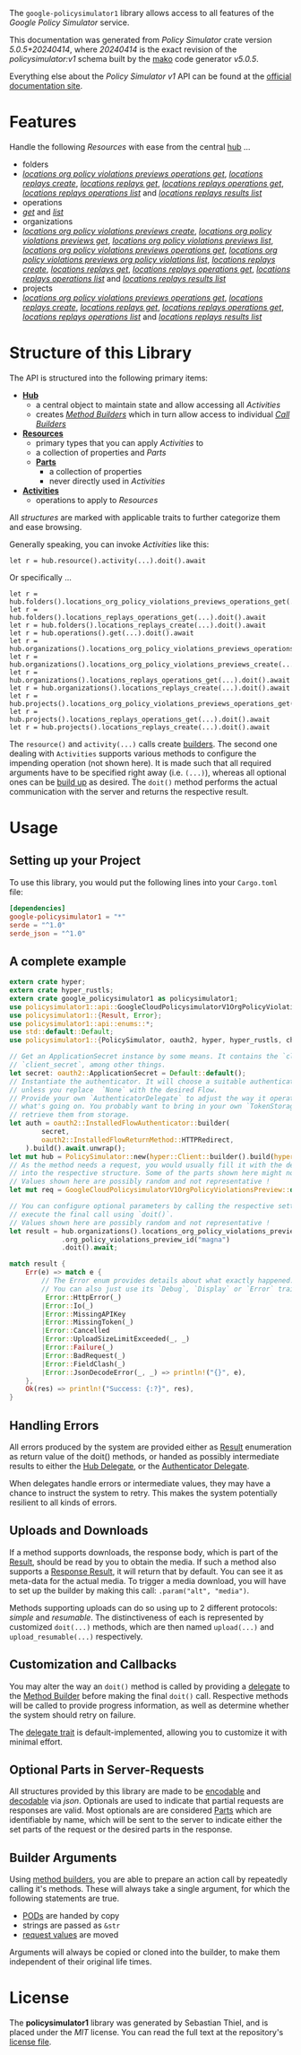 <!---
DO NOT EDIT !
This file was generated automatically from 'src/generator/templates/api/README.md.mako'
DO NOT EDIT !
-->
The `google-policysimulator1` library allows access to all features of the *Google Policy Simulator* service.

This documentation was generated from *Policy Simulator* crate version *5.0.5+20240414*, where *20240414* is the exact revision of the *policysimulator:v1* schema built by the [mako](http://www.makotemplates.org/) code generator *v5.0.5*.

Everything else about the *Policy Simulator* *v1* API can be found at the
[official documentation site](https://cloud.google.com/iam/docs/simulating-access).
# Features

Handle the following *Resources* with ease from the central [hub](https://docs.rs/google-policysimulator1/5.0.5+20240414/google_policysimulator1/PolicySimulator) ...

* folders
 * [*locations org policy violations previews operations get*](https://docs.rs/google-policysimulator1/5.0.5+20240414/google_policysimulator1/api::FolderLocationOrgPolicyViolationsPreviewOperationGetCall), [*locations replays create*](https://docs.rs/google-policysimulator1/5.0.5+20240414/google_policysimulator1/api::FolderLocationReplayCreateCall), [*locations replays get*](https://docs.rs/google-policysimulator1/5.0.5+20240414/google_policysimulator1/api::FolderLocationReplayGetCall), [*locations replays operations get*](https://docs.rs/google-policysimulator1/5.0.5+20240414/google_policysimulator1/api::FolderLocationReplayOperationGetCall), [*locations replays operations list*](https://docs.rs/google-policysimulator1/5.0.5+20240414/google_policysimulator1/api::FolderLocationReplayOperationListCall) and [*locations replays results list*](https://docs.rs/google-policysimulator1/5.0.5+20240414/google_policysimulator1/api::FolderLocationReplayResultListCall)
* operations
 * [*get*](https://docs.rs/google-policysimulator1/5.0.5+20240414/google_policysimulator1/api::OperationGetCall) and [*list*](https://docs.rs/google-policysimulator1/5.0.5+20240414/google_policysimulator1/api::OperationListCall)
* organizations
 * [*locations org policy violations previews create*](https://docs.rs/google-policysimulator1/5.0.5+20240414/google_policysimulator1/api::OrganizationLocationOrgPolicyViolationsPreviewCreateCall), [*locations org policy violations previews get*](https://docs.rs/google-policysimulator1/5.0.5+20240414/google_policysimulator1/api::OrganizationLocationOrgPolicyViolationsPreviewGetCall), [*locations org policy violations previews list*](https://docs.rs/google-policysimulator1/5.0.5+20240414/google_policysimulator1/api::OrganizationLocationOrgPolicyViolationsPreviewListCall), [*locations org policy violations previews operations get*](https://docs.rs/google-policysimulator1/5.0.5+20240414/google_policysimulator1/api::OrganizationLocationOrgPolicyViolationsPreviewOperationGetCall), [*locations org policy violations previews org policy violations list*](https://docs.rs/google-policysimulator1/5.0.5+20240414/google_policysimulator1/api::OrganizationLocationOrgPolicyViolationsPreviewOrgPolicyViolationListCall), [*locations replays create*](https://docs.rs/google-policysimulator1/5.0.5+20240414/google_policysimulator1/api::OrganizationLocationReplayCreateCall), [*locations replays get*](https://docs.rs/google-policysimulator1/5.0.5+20240414/google_policysimulator1/api::OrganizationLocationReplayGetCall), [*locations replays operations get*](https://docs.rs/google-policysimulator1/5.0.5+20240414/google_policysimulator1/api::OrganizationLocationReplayOperationGetCall), [*locations replays operations list*](https://docs.rs/google-policysimulator1/5.0.5+20240414/google_policysimulator1/api::OrganizationLocationReplayOperationListCall) and [*locations replays results list*](https://docs.rs/google-policysimulator1/5.0.5+20240414/google_policysimulator1/api::OrganizationLocationReplayResultListCall)
* projects
 * [*locations org policy violations previews operations get*](https://docs.rs/google-policysimulator1/5.0.5+20240414/google_policysimulator1/api::ProjectLocationOrgPolicyViolationsPreviewOperationGetCall), [*locations replays create*](https://docs.rs/google-policysimulator1/5.0.5+20240414/google_policysimulator1/api::ProjectLocationReplayCreateCall), [*locations replays get*](https://docs.rs/google-policysimulator1/5.0.5+20240414/google_policysimulator1/api::ProjectLocationReplayGetCall), [*locations replays operations get*](https://docs.rs/google-policysimulator1/5.0.5+20240414/google_policysimulator1/api::ProjectLocationReplayOperationGetCall), [*locations replays operations list*](https://docs.rs/google-policysimulator1/5.0.5+20240414/google_policysimulator1/api::ProjectLocationReplayOperationListCall) and [*locations replays results list*](https://docs.rs/google-policysimulator1/5.0.5+20240414/google_policysimulator1/api::ProjectLocationReplayResultListCall)




# Structure of this Library

The API is structured into the following primary items:

* **[Hub](https://docs.rs/google-policysimulator1/5.0.5+20240414/google_policysimulator1/PolicySimulator)**
    * a central object to maintain state and allow accessing all *Activities*
    * creates [*Method Builders*](https://docs.rs/google-policysimulator1/5.0.5+20240414/google_policysimulator1/client::MethodsBuilder) which in turn
      allow access to individual [*Call Builders*](https://docs.rs/google-policysimulator1/5.0.5+20240414/google_policysimulator1/client::CallBuilder)
* **[Resources](https://docs.rs/google-policysimulator1/5.0.5+20240414/google_policysimulator1/client::Resource)**
    * primary types that you can apply *Activities* to
    * a collection of properties and *Parts*
    * **[Parts](https://docs.rs/google-policysimulator1/5.0.5+20240414/google_policysimulator1/client::Part)**
        * a collection of properties
        * never directly used in *Activities*
* **[Activities](https://docs.rs/google-policysimulator1/5.0.5+20240414/google_policysimulator1/client::CallBuilder)**
    * operations to apply to *Resources*

All *structures* are marked with applicable traits to further categorize them and ease browsing.

Generally speaking, you can invoke *Activities* like this:

```Rust,ignore
let r = hub.resource().activity(...).doit().await
```

Or specifically ...

```ignore
let r = hub.folders().locations_org_policy_violations_previews_operations_get(...).doit().await
let r = hub.folders().locations_replays_operations_get(...).doit().await
let r = hub.folders().locations_replays_create(...).doit().await
let r = hub.operations().get(...).doit().await
let r = hub.organizations().locations_org_policy_violations_previews_operations_get(...).doit().await
let r = hub.organizations().locations_org_policy_violations_previews_create(...).doit().await
let r = hub.organizations().locations_replays_operations_get(...).doit().await
let r = hub.organizations().locations_replays_create(...).doit().await
let r = hub.projects().locations_org_policy_violations_previews_operations_get(...).doit().await
let r = hub.projects().locations_replays_operations_get(...).doit().await
let r = hub.projects().locations_replays_create(...).doit().await
```

The `resource()` and `activity(...)` calls create [builders][builder-pattern]. The second one dealing with `Activities`
supports various methods to configure the impending operation (not shown here). It is made such that all required arguments have to be
specified right away (i.e. `(...)`), whereas all optional ones can be [build up][builder-pattern] as desired.
The `doit()` method performs the actual communication with the server and returns the respective result.

# Usage

## Setting up your Project

To use this library, you would put the following lines into your `Cargo.toml` file:

```toml
[dependencies]
google-policysimulator1 = "*"
serde = "^1.0"
serde_json = "^1.0"
```

## A complete example

```Rust
extern crate hyper;
extern crate hyper_rustls;
extern crate google_policysimulator1 as policysimulator1;
use policysimulator1::api::GoogleCloudPolicysimulatorV1OrgPolicyViolationsPreview;
use policysimulator1::{Result, Error};
use policysimulator1::api::enums::*;
use std::default::Default;
use policysimulator1::{PolicySimulator, oauth2, hyper, hyper_rustls, chrono, FieldMask};

// Get an ApplicationSecret instance by some means. It contains the `client_id` and
// `client_secret`, among other things.
let secret: oauth2::ApplicationSecret = Default::default();
// Instantiate the authenticator. It will choose a suitable authentication flow for you,
// unless you replace  `None` with the desired Flow.
// Provide your own `AuthenticatorDelegate` to adjust the way it operates and get feedback about
// what's going on. You probably want to bring in your own `TokenStorage` to persist tokens and
// retrieve them from storage.
let auth = oauth2::InstalledFlowAuthenticator::builder(
        secret,
        oauth2::InstalledFlowReturnMethod::HTTPRedirect,
    ).build().await.unwrap();
let mut hub = PolicySimulator::new(hyper::Client::builder().build(hyper_rustls::HttpsConnectorBuilder::new().with_native_roots().unwrap().https_or_http().enable_http1().build()), auth);
// As the method needs a request, you would usually fill it with the desired information
// into the respective structure. Some of the parts shown here might not be applicable !
// Values shown here are possibly random and not representative !
let mut req = GoogleCloudPolicysimulatorV1OrgPolicyViolationsPreview::default();

// You can configure optional parameters by calling the respective setters at will, and
// execute the final call using `doit()`.
// Values shown here are possibly random and not representative !
let result = hub.organizations().locations_org_policy_violations_previews_create(req, "parent")
             .org_policy_violations_preview_id("magna")
             .doit().await;

match result {
    Err(e) => match e {
        // The Error enum provides details about what exactly happened.
        // You can also just use its `Debug`, `Display` or `Error` traits
         Error::HttpError(_)
        |Error::Io(_)
        |Error::MissingAPIKey
        |Error::MissingToken(_)
        |Error::Cancelled
        |Error::UploadSizeLimitExceeded(_, _)
        |Error::Failure(_)
        |Error::BadRequest(_)
        |Error::FieldClash(_)
        |Error::JsonDecodeError(_, _) => println!("{}", e),
    },
    Ok(res) => println!("Success: {:?}", res),
}

```
## Handling Errors

All errors produced by the system are provided either as [Result](https://docs.rs/google-policysimulator1/5.0.5+20240414/google_policysimulator1/client::Result) enumeration as return value of
the doit() methods, or handed as possibly intermediate results to either the
[Hub Delegate](https://docs.rs/google-policysimulator1/5.0.5+20240414/google_policysimulator1/client::Delegate), or the [Authenticator Delegate](https://docs.rs/yup-oauth2/*/yup_oauth2/trait.AuthenticatorDelegate.html).

When delegates handle errors or intermediate values, they may have a chance to instruct the system to retry. This
makes the system potentially resilient to all kinds of errors.

## Uploads and Downloads
If a method supports downloads, the response body, which is part of the [Result](https://docs.rs/google-policysimulator1/5.0.5+20240414/google_policysimulator1/client::Result), should be
read by you to obtain the media.
If such a method also supports a [Response Result](https://docs.rs/google-policysimulator1/5.0.5+20240414/google_policysimulator1/client::ResponseResult), it will return that by default.
You can see it as meta-data for the actual media. To trigger a media download, you will have to set up the builder by making
this call: `.param("alt", "media")`.

Methods supporting uploads can do so using up to 2 different protocols:
*simple* and *resumable*. The distinctiveness of each is represented by customized
`doit(...)` methods, which are then named `upload(...)` and `upload_resumable(...)` respectively.

## Customization and Callbacks

You may alter the way an `doit()` method is called by providing a [delegate](https://docs.rs/google-policysimulator1/5.0.5+20240414/google_policysimulator1/client::Delegate) to the
[Method Builder](https://docs.rs/google-policysimulator1/5.0.5+20240414/google_policysimulator1/client::CallBuilder) before making the final `doit()` call.
Respective methods will be called to provide progress information, as well as determine whether the system should
retry on failure.

The [delegate trait](https://docs.rs/google-policysimulator1/5.0.5+20240414/google_policysimulator1/client::Delegate) is default-implemented, allowing you to customize it with minimal effort.

## Optional Parts in Server-Requests

All structures provided by this library are made to be [encodable](https://docs.rs/google-policysimulator1/5.0.5+20240414/google_policysimulator1/client::RequestValue) and
[decodable](https://docs.rs/google-policysimulator1/5.0.5+20240414/google_policysimulator1/client::ResponseResult) via *json*. Optionals are used to indicate that partial requests are responses
are valid.
Most optionals are are considered [Parts](https://docs.rs/google-policysimulator1/5.0.5+20240414/google_policysimulator1/client::Part) which are identifiable by name, which will be sent to
the server to indicate either the set parts of the request or the desired parts in the response.

## Builder Arguments

Using [method builders](https://docs.rs/google-policysimulator1/5.0.5+20240414/google_policysimulator1/client::CallBuilder), you are able to prepare an action call by repeatedly calling it's methods.
These will always take a single argument, for which the following statements are true.

* [PODs][wiki-pod] are handed by copy
* strings are passed as `&str`
* [request values](https://docs.rs/google-policysimulator1/5.0.5+20240414/google_policysimulator1/client::RequestValue) are moved

Arguments will always be copied or cloned into the builder, to make them independent of their original life times.

[wiki-pod]: http://en.wikipedia.org/wiki/Plain_old_data_structure
[builder-pattern]: http://en.wikipedia.org/wiki/Builder_pattern
[google-go-api]: https://github.com/google/google-api-go-client

# License
The **policysimulator1** library was generated by Sebastian Thiel, and is placed
under the *MIT* license.
You can read the full text at the repository's [license file][repo-license].

[repo-license]: https://github.com/Byron/google-apis-rsblob/main/LICENSE.md

